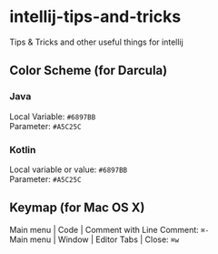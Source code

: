 # intellij-tips-and-tricks
Tips &amp; Tricks and other useful things for intellij

## Color Scheme (for Darcula)

### Java
Local Variable: `#6897BB`  
Parameter: `#A5C25C`

### Kotlin
Local variable or value: `#6897BB`  
Parameter: `#A5C25C`

## Keymap (for Mac OS X)
Main menu | Code | Comment with Line Comment: `⌘-`  
Main menu | Window | Editor Tabs | Close: `⌘w`
